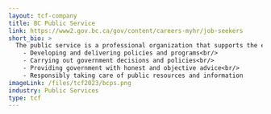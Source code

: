 ```yaml
---
layout: tcf-company
title: BC Public Service
link: https://www2.gov.bc.ca/gov/content/careers-myhr/job-seekers
short_bio: >
  The public service is a professional organization that supports the elected government. It is politically neutral and remains in place through elections. It's main duties include:<br/>
    - Developing and delivering policies and programs<br/>
    - Carrying out government decisions and policies<br/>
    - Providing government with honest and objective advice<br/>
    - Responsibly taking care of public resources and information
imageLink: /files/tcf2023/bcps.png
industry: Public Services
type: tcf
---
```

